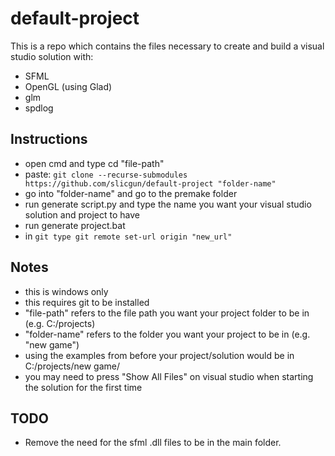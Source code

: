 # default-project
This is a repo which contains the files necessary to create and build a visual studio solution with:
  - SFML
  - OpenGL (using Glad)
  - glm
  - spdlog
  
## Instructions
  - open cmd and type cd "file-path"
  - paste: `git clone --recurse-submodules https://github.com/slicgun/default-project "folder-name"`
  - go into "folder-name" and go to the premake folder
  - run generate script.py and type the name you want your visual studio solution and project to have
  - run generate project.bat
  - in `git type git remote set-url origin "new_url"`
  
 ## Notes
  - this is windows only
  - this requires git to be installed
  - "file-path" refers to the file path you want your project folder to be in (e.g. C:/projects)
  - "folder-name" refers to the folder you want your project to be in (e.g. "new game")
  - using the examples from before your project/solution would be in C:/projects/new game/
  - you may need to press "Show All Files" on visual studio when starting the solution for the first time
  
  ## TODO
  - Remove the need for the sfml .dll files to be in the main folder.
